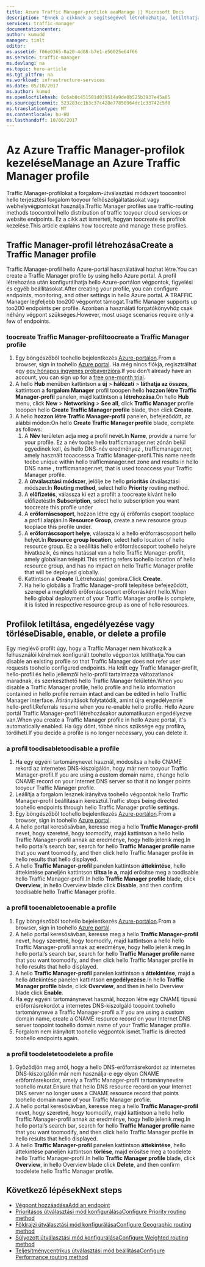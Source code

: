 ```yaml
---
title: Azure Traffic Manager-profilok aaaManage |} Microsoft Docs
description: "Ennek a cikknek a segítségével létrehozhatja, letilthatja, engedélyezheti és törölheti az Azure Traffic Manager-profilokat."
services: traffic-manager
documentationcenter: 
author: kumudd
manager: timlt
editor: 
ms.assetid: f06e0365-0a20-4d08-b7e1-e56025e64f66
ms.service: traffic-manager
ms.devlang: na
ms.topic: hero-article
ms.tgt_pltfrm: na
ms.workload: infrastructure-services
ms.date: 05/10/2017
ms.author: kumud
ms.openlocfilehash: 0c6ab0c451581d039514a9de0b525b3937e45a85
ms.sourcegitcommit: 523283cc1b3c37c428e77850964dc1c33742c5f0
ms.translationtype: MT
ms.contentlocale: hu-HU
ms.lasthandoff: 10/06/2017
---
```

# <a name="manage-an-azure-traffic-manager-profile"></a><span data-ttu-id="5e6c1-103">Az Azure Traffic Manager-profilok kezelése</span><span class="sxs-lookup"><span data-stu-id="5e6c1-103">Manage an Azure Traffic Manager profile</span></span>

<span data-ttu-id="5e6c1-104">Traffic Manager-profilokat a forgalom-útválasztási módszert toocontrol hello terjesztési forgalom tooyour felhőszolgáltatásokat vagy webhelyvégpontokat használja.</span><span class="sxs-lookup"><span data-stu-id="5e6c1-104">Traffic Manager profiles use traffic-routing methods toocontrol hello distribution of traffic tooyour cloud services or website endpoints.</span></span> <span data-ttu-id="5e6c1-105">Ez a cikk azt ismerteti, hogyan toocreate és profilok kezelése.</span><span class="sxs-lookup"><span data-stu-id="5e6c1-105">This article explains how toocreate and manage these profiles.</span></span>

## <a name="create-a-traffic-manager-profile"></a><span data-ttu-id="5e6c1-106">Traffic Manager-profil létrehozása</span><span class="sxs-lookup"><span data-stu-id="5e6c1-106">Create a Traffic Manager profile</span></span>

<span data-ttu-id="5e6c1-107">Traffic Manager-profil hello Azure-portál használatával hozhat létre.</span><span class="sxs-lookup"><span data-stu-id="5e6c1-107">You can create a Traffic Manager profile by using hello Azure portal.</span></span> <span data-ttu-id="5e6c1-108">A profil létrehozása után konfigurálhatja hello Azure-portálon végpontok, figyelési és egyéb beállításokat.</span><span class="sxs-lookup"><span data-stu-id="5e6c1-108">After creating your profile, you can configure endpoints, monitoring, and other settings in hello Azure portal.</span></span> <span data-ttu-id="5e6c1-109">A TRAFFIC Manager legfeljebb too200 végpontot támogat.</span><span class="sxs-lookup"><span data-stu-id="5e6c1-109">Traffic Manager supports up too200 endpoints per profile.</span></span> <span data-ttu-id="5e6c1-110">Azonban a használati forgatókönyvhöz csak néhány végpont szükséges.</span><span class="sxs-lookup"><span data-stu-id="5e6c1-110">However, most usage scenarios require only a few of endpoints.</span></span>

### <a name="toocreate-a-traffic-manager-profile"></a><span data-ttu-id="5e6c1-111">toocreate Traffic Manager-profil</span><span class="sxs-lookup"><span data-stu-id="5e6c1-111">toocreate a Traffic Manager profile</span></span>

1. <span data-ttu-id="5e6c1-112">Egy böngészőből toohello bejelentkezés [Azure-portálon](http://portal.azure.com).</span><span class="sxs-lookup"><span data-stu-id="5e6c1-112">From a browser, sign in toohello [Azure portal](http://portal.azure.com).</span></span> <span data-ttu-id="5e6c1-113">Ha még nincs fiókja, regisztrálhat egy [egy hónapos ingyenes próbaverzióra](https://azure.microsoft.com/free/).</span><span class="sxs-lookup"><span data-stu-id="5e6c1-113">If you don’t already have an account, you can sign up for a [free one-month trial](https://azure.microsoft.com/free/).</span></span> 
2. <span data-ttu-id="5e6c1-114">A hello **Hub** menüben kattintson a **új** > **hálózati** > **láthatja az összes**, kattintson a **forgalom Manager** profil tooopen hello **hozzon létre Traffic Manager-profil** panelen, majd kattintson a **létrehozása**.</span><span class="sxs-lookup"><span data-stu-id="5e6c1-114">On hello **Hub** menu, click **New** > **Networking** > **See all**, click **Traffic Manager** profile tooopen hello **Create Traffic Manager profile** blade, then click **Create**.</span></span>
3. <span data-ttu-id="5e6c1-115">A hello **hozzon létre Traffic Manager-profil** panelen, befejeződött, az alábbi módon:</span><span class="sxs-lookup"><span data-stu-id="5e6c1-115">On hello **Create Traffic Manager profile** blade, complete as follows:</span></span>
    1. <span data-ttu-id="5e6c1-116">A **Név** területen adja meg a profil nevét.</span><span class="sxs-lookup"><span data-stu-id="5e6c1-116">In **Name**, provide a name for your profile.</span></span> <span data-ttu-id="5e6c1-117">Ez a név toobe hello trafficmanager.net zónán belül egyedinek kell, és hello DNS-név eredményez <name>, trafficmanager.net, amely használt tooaccess a Traffic Manager-profil.</span><span class="sxs-lookup"><span data-stu-id="5e6c1-117">This name needs toobe unique within hello trafficmanager.net zone and results in hello DNS name <name>, trafficmanager.net, that is used tooaccess your Traffic Manager profile.</span></span>
    2. <span data-ttu-id="5e6c1-118">A **útválasztási módszer**, jelölje be hello **prioritás** útválasztási módszer.</span><span class="sxs-lookup"><span data-stu-id="5e6c1-118">In **Routing method**, select hello **Priority** routing method.</span></span>
    3. <span data-ttu-id="5e6c1-119">A **előfizetés**, válassza ki ezt a profilt a toocreate kívánt hello előfizetést</span><span class="sxs-lookup"><span data-stu-id="5e6c1-119">In **Subscription**, select hello subscription you want toocreate this profile under</span></span>
    4. <span data-ttu-id="5e6c1-120">A **erőforráscsoport**, hozzon létre egy új erőforrás csoport tooplace a profil alapján.</span><span class="sxs-lookup"><span data-stu-id="5e6c1-120">In **Resource Group**, create a new resource group tooplace this profile under.</span></span>
    5. <span data-ttu-id="5e6c1-121">A **erőforráscsoport helye**, válassza ki a hello erőforráscsoport hello helyét.</span><span class="sxs-lookup"><span data-stu-id="5e6c1-121">In **Resource group location**, select hello location of hello resource group.</span></span> <span data-ttu-id="5e6c1-122">Ez a beállítás hello erőforráscsoport toohello helyre hivatkozik, és nincs hatással van a hello Traffic Manager-profilt, amely globálisan telepíti.</span><span class="sxs-lookup"><span data-stu-id="5e6c1-122">This setting refers toohello location of hello resource group, and has no impact on hello Traffic Manager profile that will be deployed globally.</span></span>
    6. <span data-ttu-id="5e6c1-123">Kattintson a **Create** (Létrehozás) gombra.</span><span class="sxs-lookup"><span data-stu-id="5e6c1-123">Click **Create**.</span></span>
    7. <span data-ttu-id="5e6c1-124">Ha hello globális a Traffic Manager-profil telepítése befejeződött, szerepel a megfelelő erőforráscsoport erőforrásként hello.</span><span class="sxs-lookup"><span data-stu-id="5e6c1-124">When hello global deployment of your Traffic Manager profile is complete, it is listed in respective resource group as one of hello resources.</span></span>

## <a name="disable-enable-or-delete-a-profile"></a><span data-ttu-id="5e6c1-125">Profilok letiltása, engedélyezése vagy törlése</span><span class="sxs-lookup"><span data-stu-id="5e6c1-125">Disable, enable, or delete a profile</span></span>

<span data-ttu-id="5e6c1-126">Egy meglévő profilt úgy, hogy a Traffic Manager nem hivatkozik a felhasználói kérelmek konfigurált toohello végpontok letilthatja.</span><span class="sxs-lookup"><span data-stu-id="5e6c1-126">You can disable an existing profile so that Traffic Manager does not refer user requests toohello configured endpoints.</span></span> <span data-ttu-id="5e6c1-127">Ha letilt egy Traffic Manager-profilt, hello-profil és hello jellemzői hello-profil tartalmazza változatlanok maradnak, és szerkeszthető hello Traffic Manager felületén.</span><span class="sxs-lookup"><span data-stu-id="5e6c1-127">When you disable a Traffic Manager profile, hello profile and hello information contained in hello profile remain intact and can be edited in hello Traffic Manager interface.</span></span>  <span data-ttu-id="5e6c1-128">Átirányítások folytatódik, amint újra engedélyeznie hello-profil.</span><span class="sxs-lookup"><span data-stu-id="5e6c1-128">Referrals resume when you re-enable hello profile.</span></span> <span data-ttu-id="5e6c1-129">Hello Azure portál Traffic Manager-profil létrehozásakor automatikusan engedélyezve van.</span><span class="sxs-lookup"><span data-stu-id="5e6c1-129">When you create a Traffic Manager profile in hello Azure portal, it's automatically enabled.</span></span> <span data-ttu-id="5e6c1-130">Ha úgy dönt, többé nincs szüksége egy profilra, törölheti.</span><span class="sxs-lookup"><span data-stu-id="5e6c1-130">If you decide a profile is no longer necessary, you can delete it.</span></span>

### <a name="toodisable-a-profile"></a><span data-ttu-id="5e6c1-131">a profil toodisable</span><span class="sxs-lookup"><span data-stu-id="5e6c1-131">toodisable a profile</span></span>

1. <span data-ttu-id="5e6c1-132">Ha egy egyéni tartománynevet használ, módosítsa a hello CNAME rekord az internetes DNS-kiszolgálón, hogy már nem tooyour Traffic Manager-profil.</span><span class="sxs-lookup"><span data-stu-id="5e6c1-132">If you are using a custom domain name, change hello CNAME record on your Internet DNS server so that it no longer points tooyour Traffic Manager profile.</span></span>
2. <span data-ttu-id="5e6c1-133">Leállítja a forgalom lesznek irányítva toohello végpontok hello Traffic Manager-profil beállításain keresztül.</span><span class="sxs-lookup"><span data-stu-id="5e6c1-133">Traffic stops being directed toohello endpoints through hello Traffic Manager profile settings.</span></span>
3. <span data-ttu-id="5e6c1-134">Egy böngészőből toohello bejelentkezés [Azure-portálon](http://portal.azure.com).</span><span class="sxs-lookup"><span data-stu-id="5e6c1-134">From a browser, sign in toohello [Azure portal](http://portal.azure.com).</span></span>
2. <span data-ttu-id="5e6c1-135">A hello portal keresősávban, keresse meg a hello **Traffic Manager-profil** nevet, hogy szeretné, hogy toomodify, majd kattintson a hello hello Traffic Manager-profil annak az eredménye, hogy hello jelenik meg.</span><span class="sxs-lookup"><span data-stu-id="5e6c1-135">In hello portal’s search bar, search for hello **Traffic Manager profile** name that you want toomodify, and then click hello Traffic Manager profile in hello results that hello displayed.</span></span>
3. <span data-ttu-id="5e6c1-136">A hello **Traffic Manager-profil** panelen kattintson **áttekintése**, hello áttekintése paneljén kattintson **tiltsa le a**, majd erősítse meg a toodisable hello Traffic Manager-profil.</span><span class="sxs-lookup"><span data-stu-id="5e6c1-136">In hello **Traffic Manager profile** blade, click **Overview**, in hello Overview blade click **Disable**, and then confirm toodisable hello Traffic Manager profile.</span></span>

### <a name="tooenable-a-profile"></a><span data-ttu-id="5e6c1-137">a profil tooenable</span><span class="sxs-lookup"><span data-stu-id="5e6c1-137">tooenable a profile</span></span>

1. <span data-ttu-id="5e6c1-138">Egy böngészőből toohello bejelentkezés [Azure-portálon](http://portal.azure.com).</span><span class="sxs-lookup"><span data-stu-id="5e6c1-138">From a browser, sign in toohello [Azure portal](http://portal.azure.com).</span></span>
2. <span data-ttu-id="5e6c1-139">A hello portal keresősávban, keresse meg a hello **Traffic Manager-profil** nevet, hogy szeretné, hogy toomodify, majd kattintson a hello hello Traffic Manager-profil annak az eredménye, hogy hello jelenik meg.</span><span class="sxs-lookup"><span data-stu-id="5e6c1-139">In hello portal’s search bar, search for hello **Traffic Manager profile** name that you want toomodify, and then click hello Traffic Manager profile in hello results that hello displayed.</span></span>
3. <span data-ttu-id="5e6c1-140">A hello **Traffic Manager-profil** panelen kattintson a **áttekintése**, majd a hello áttekintése panelen kattintson **engedélyezése**.</span><span class="sxs-lookup"><span data-stu-id="5e6c1-140">In hello **Traffic Manager profile** blade, click **Overview**, and then in hello Overview blade click **Enable**.</span></span>
5. <span data-ttu-id="5e6c1-141">Ha egy egyéni tartománynevet használ, hozzon létre egy CNAME típusú erőforrásrekordot a internetes DNS-kiszolgáló toopoint toohello tartományneve a Traffic Manager-profil a.</span><span class="sxs-lookup"><span data-stu-id="5e6c1-141">If you are using a custom domain name, create a CNAME resource record on your Internet DNS server toopoint toohello domain name of your Traffic Manager profile.</span></span>
6. <span data-ttu-id="5e6c1-142">Forgalom nem irányított toohello végpontok ismét.</span><span class="sxs-lookup"><span data-stu-id="5e6c1-142">Traffic is directed toohello endpoints again.</span></span>

### <a name="toodelete-a-profile"></a><span data-ttu-id="5e6c1-143">a profil toodelete</span><span class="sxs-lookup"><span data-stu-id="5e6c1-143">toodelete a profile</span></span>

1. <span data-ttu-id="5e6c1-144">Győződjön meg arról, hogy a hello DNS-erőforrásrekordot az internetes DNS-kiszolgálón már nem használja-e egy olyan CNAME erőforrásrekordot, amely a Traffic Manager-profil tartománynevére toohello mutat.</span><span class="sxs-lookup"><span data-stu-id="5e6c1-144">Ensure that hello DNS resource record on your Internet DNS server no longer uses a CNAME resource record that points toohello domain name of your Traffic Manager profile.</span></span>
2. <span data-ttu-id="5e6c1-145">A hello portal keresősávban, keresse meg a hello **Traffic Manager-profil** nevet, hogy szeretné, hogy toomodify, majd kattintson a hello hello Traffic Manager-profil annak az eredménye, hogy hello jelenik meg.</span><span class="sxs-lookup"><span data-stu-id="5e6c1-145">In hello portal’s search bar, search for hello **Traffic Manager profile** name that you want toomodify, and then click hello Traffic Manager profile in hello results that hello displayed.</span></span>
3. <span data-ttu-id="5e6c1-146">A hello **Traffic Manager-profil** panelen kattintson **áttekintése**, hello áttekintése paneljén kattintson **törlése**, majd erősítse meg a toodelete hello Traffic Manager-profil.</span><span class="sxs-lookup"><span data-stu-id="5e6c1-146">In hello **Traffic Manager profile** blade, click **Overview**, in hello Overview blade click **Delete**, and then confirm toodelete hello Traffic Manager profile.</span></span>

## <a name="next-steps"></a><span data-ttu-id="5e6c1-147">Következő lépések</span><span class="sxs-lookup"><span data-stu-id="5e6c1-147">Next steps</span></span>

* [<span data-ttu-id="5e6c1-148">Végpont hozzáadása</span><span class="sxs-lookup"><span data-stu-id="5e6c1-148">Add an endpoint</span></span>](traffic-manager-endpoints.md)
* [<span data-ttu-id="5e6c1-149">Prioritásos útválasztási mód konfigurálása</span><span class="sxs-lookup"><span data-stu-id="5e6c1-149">Configure Priority routing method</span></span>](traffic-manager-configure-priority-routing-method.md)
* [<span data-ttu-id="5e6c1-150">Földrajzi útválasztási mód konfigurálása</span><span class="sxs-lookup"><span data-stu-id="5e6c1-150">Configure Geographic routing method</span></span>](traffic-manager-configure-geographic-routing-method.md) 
* [<span data-ttu-id="5e6c1-151">Súlyozott útválasztási mód konfigurálása</span><span class="sxs-lookup"><span data-stu-id="5e6c1-151">Configure Weighted routing method</span></span>](traffic-manager-configure-weighted-routing-method.md)
* [<span data-ttu-id="5e6c1-152">Teljesítménycentrikus útválasztási mód beállítása</span><span class="sxs-lookup"><span data-stu-id="5e6c1-152">Configure Performance routing method</span></span>](traffic-manager-configure-performance-routing-method.md)
